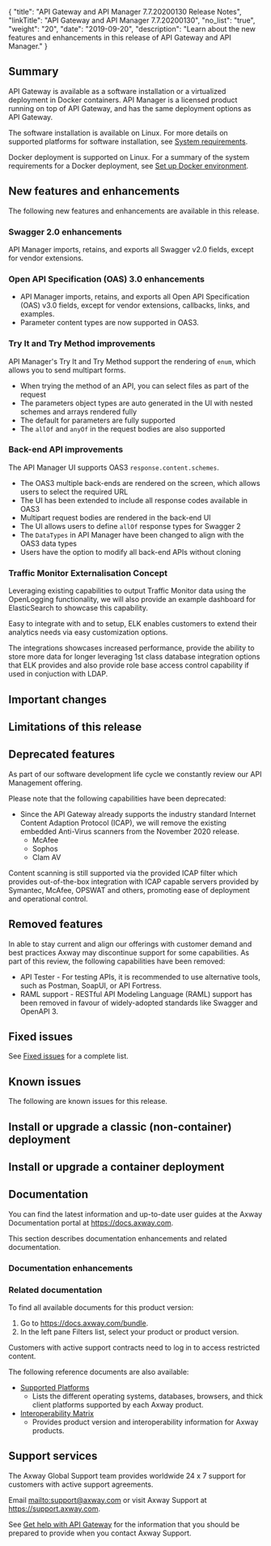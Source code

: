 {
"title": "API Gateway and API Manager 7.7.20200130 Release Notes",
  "linkTitle": "API Gateway and API Manager 7.7.20200130",
  "no_list": "true",
  "weight": "20",
  "date": "2019-09-20",
  "description": "Learn about the new features and enhancements in this release of API Gateway and API Manager."
}
## Summary

API Gateway is available as a software installation or a virtualized deployment in Docker containers. API Manager is a licensed product running on top of API Gateway, and has the same deployment options as API Gateway.

The software installation is available on Linux. For more details on supported platforms for software installation, see [System requirements](/docs/apim_installation/apigtw_install/system_requirements/).

Docker deployment is supported on Linux. For a summary of the system requirements for a Docker deployment, see [Set up Docker environment](/docs/apim_installation/apigw_containers/docker_scripts_prereqs/).

## New features and enhancements

The following new features and enhancements are available in this release.

<!-- Add the new features here -->

### Swagger 2.0 enhancements

API Manager imports, retains, and exports all Swagger v2.0 fields, except for vendor extensions.

### Open API Specification (OAS) 3.0 enhancements

* API Manager imports, retains, and exports all Open API Specification (OAS) v3.0 fields, except for vendor extensions, callbacks, links, and examples.
* Parameter content types are now supported in OAS3.

### Try It and Try Method improvements

API Manager's Try It and Try Method support the rendering of `enum`, which allows you to send multipart forms.

* When trying the method of an API, you can select files as part of the request
* The parameters object types are auto generated in the UI with nested schemes and arrays rendered fully
* The default for parameters are fully supported
* The `allOf` and `anyOf` in the request bodies are also supported

### Back-end API improvements

The API Manager UI supports OAS3 `response.content.schemes`.

* The OAS3 multiple back-ends are rendered on the screen, which allows users to select the required URL
* The UI has been extended to include all response codes available in OAS3
* Multipart request bodies are rendered in the back-end UI
* The UI allows users to define `allOf` response types for Swagger 2
* The `DataTypes` in API Manager have been changed to align with the OAS3 data types
* Users have the option to modify all back-end APIs without cloning



### Traffic Monitor Externalisation Concept

Leveraging existing capabilities to output Traffic Monitor data using the OpenLogging functionality, we will also provide an example dashboard for ElasticSearch to showcase this capability. 

Easy to integrate with and to setup, ELK enables customers to extend their analytics needs via easy customization options. 

The integrations showcases increased performance, provide the ability to store more data for longer leveraging 1st class database integration options that ELK provides and also provide role base access control capability if used in conjuction with LDAP. 



## Important changes

<!-- Use this section to describe any changes in the behavior of the product (as a result of features or fixes), for example, new Java system properties in the jvm.xml file. This section could also be used for any important information that doesn't fit elsewhere. -->

## Limitations of this release

<!-- Add any limitations here -->

## Deprecated features

<!-- Add features that are deprecated here -->

As part of our software development life cycle we constantly review our API Management offering.

Please note that the following capabilities have been deprecated: 

* Since the API Gateway already supports the industry standard Internet Content Adaption Protocol (ICAP), we will remove the existing embedded Anti-Virus scanners from the November 2020 release.
  * McAfee
  * Sophos
  * Clam AV

Content scanning is still  supported via the provided ICAP filter which provides out-of-the-box integration with ICAP capable servers provided by Symantec, McAfee, OPSWAT and others, promoting ease of deployment and operational control. 

## Removed features

<!-- Add features that are removed here -->

In able to stay current and align our offerings with customer demand and best practices Axway may discontinue support for some capabilities. As part of this review, the following capabilities have been removed:

* API Tester - For testing APIs, it is recommended to use alternative tools, such as Postman, SoapUI, or API Fortress.
* RAML support - RESTful API Modeling Language (RAML) support has been removed in favour of widely-adopted standards like Swagger and OpenAPI 3. 

## Fixed issues

<!-- Fixed issues are maintained in another topic -->

See [Fixed issues](/docs/apim_relnotes/20200130_apimgr_relnotes/fixed_issues/) for a complete list.

## Known issues

The following are known issues for this release.

<!-- Add the known issues here -->

## Install or upgrade a classic (non-container) deployment

<!-- Add install instructions here -->

## Install or upgrade a container deployment

<!-- Add install instructions here -->

## Documentation

You can find the latest information and up-to-date user guides at the Axway Documentation portal at <https://docs.axway.com>.

This section describes documentation enhancements and related documentation.

### Documentation enhancements

<!-- Add a summary of doc changes or enhancements here-->

### Related documentation

To find all available documents for this product version:

1. Go to <https://docs.axway.com/bundle>.
2. In the left pane Filters list, select your product or product version.

Customers with active support contracts need to log in to access restricted content.

The following reference documents are also available:

* [Supported Platforms](https://docs.axway.com/bundle/Axway_Products_SupportedPlatforms_allOS_en)
  * Lists the different operating systems, databases, browsers, and thick client platforms supported by each Axway product.
* [Interoperability Matrix](https://docs.axway.com/bundle/Axway_Products_InteroperabilityMatrix_allOS_en)
  * Provides product version and interoperability information for Axway products.

## Support services

The Axway Global Support team provides worldwide 24 x 7 support for customers with active support agreements.

Email <mailto:support@axway.com> or visit Axway Support at <https://support.axway.com>.

See [Get help with API Gateway](/docs/apim_administration/apigtw_admin/trblshoot_get_help/) for the information that you should be prepared to provide when you contact Axway Support.
